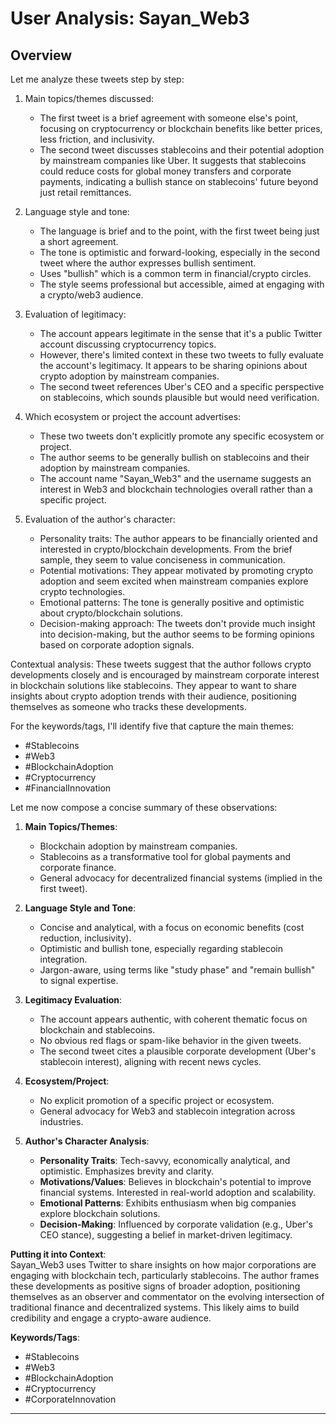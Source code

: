 # User Analysis: Sayan_Web3

## Overview

<think>
Let me analyze these tweets step by step:

1. Main topics/themes discussed:
   - The first tweet is a brief agreement with someone else's point, focusing on cryptocurrency or blockchain benefits like better prices, less friction, and inclusivity.
   - The second tweet discusses stablecoins and their potential adoption by mainstream companies like Uber. It suggests that stablecoins could reduce costs for global money transfers and corporate payments, indicating a bullish stance on stablecoins' future beyond just retail remittances.

2. Language style and tone:
   - The language is brief and to the point, with the first tweet being just a short agreement.
   - The tone is optimistic and forward-looking, especially in the second tweet where the author expresses bullish sentiment.
   - Uses "bullish" which is a common term in financial/crypto circles.
   - The style seems professional but accessible, aimed at engaging with a crypto/web3 audience.

3. Evaluation of legitimacy:
   - The account appears legitimate in the sense that it's a public Twitter account discussing cryptocurrency topics.
   - However, there's limited context in these two tweets to fully evaluate the account's legitimacy. It appears to be sharing opinions about crypto adoption by mainstream companies.
   - The second tweet references Uber's CEO and a specific perspective on stablecoins, which sounds plausible but would need verification.

4. Which ecosystem or project the account advertises:
   - These two tweets don't explicitly promote any specific ecosystem or project.
   - The author seems to be generally bullish on stablecoins and their adoption by mainstream companies.
   - The account name "Sayan_Web3" and the username suggests an interest in Web3 and blockchain technologies overall rather than a specific project.

5. Evaluation of the author's character:
   - Personality traits: The author appears to be financially oriented and interested in crypto/blockchain developments. From the brief sample, they seem to value conciseness in communication.
   - Potential motivations: They appear motivated by promoting crypto adoption and seem excited when mainstream companies explore crypto technologies.
   - Emotional patterns: The tone is generally positive and optimistic about crypto/blockchain solutions.
   - Decision-making approach: The tweets don't provide much insight into decision-making, but the author seems to be forming opinions based on corporate adoption signals.

Contextual analysis: These tweets suggest that the author follows crypto developments closely and is encouraged by mainstream corporate interest in blockchain solutions like stablecoins. They appear to want to share insights about crypto adoption trends with their audience, positioning themselves as someone who tracks these developments.

For the keywords/tags, I'll identify five that capture the main themes:
- #Stablecoins
- #Web3
- #BlockchainAdoption
- #Cryptocurrency
- #FinancialInnovation

Let me now compose a concise summary of these observations:
</think>

1. **Main Topics/Themes**:  
   - Blockchain adoption by mainstream companies.  
   - Stablecoins as a transformative tool for global payments and corporate finance.  
   - General advocacy for decentralized financial systems (implied in the first tweet).

2. **Language Style and Tone**:  
   - Concise and analytical, with a focus on economic benefits (cost reduction, inclusivity).  
   - Optimistic and bullish tone, especially regarding stablecoin integration.  
   - Jargon-aware, using terms like "study phase" and "remain bullish" to signal expertise.

3. **Legitimacy Evaluation**:  
   - The account appears authentic, with coherent thematic focus on blockchain and stablecoins.  
   - No obvious red flags or spam-like behavior in the given tweets.  
   - The second tweet cites a plausible corporate development (Uber's stablecoin interest), aligning with recent news cycles.

4. **Ecosystem/Project**:  
   - No explicit promotion of a specific project or ecosystem.  
   - General advocacy for Web3 and stablecoin integration across industries.

5. **Author's Character Analysis**:  
   - **Personality Traits**: Tech-savvy, economically analytical, and optimistic. Emphasizes brevity and clarity.  
   - **Motivations/Values**: Believes in blockchain's potential to improve financial systems. Interested in real-world adoption and scalability.  
   - **Emotional Patterns**: Exhibits enthusiasm when big companies explore blockchain solutions.  
   - **Decision-Making**: Influenced by corporate validation (e.g., Uber's CEO stance), suggesting a belief in market-driven legitimacy.

**Putting it into Context**:  
Sayan_Web3 uses Twitter to share insights on how major corporations are engaging with blockchain tech, particularly stablecoins. The author frames these developments as positive signs of broader adoption, positioning themselves as an observer and commentator on the evolving intersection of traditional finance and decentralized systems. This likely aims to build credibility and engage a crypto-aware audience.

**Keywords/Tags**:  
- #Stablecoins  
- #Web3  
- #BlockchainAdoption  
- #Cryptocurrency  
- #CorporateInnovation
---

